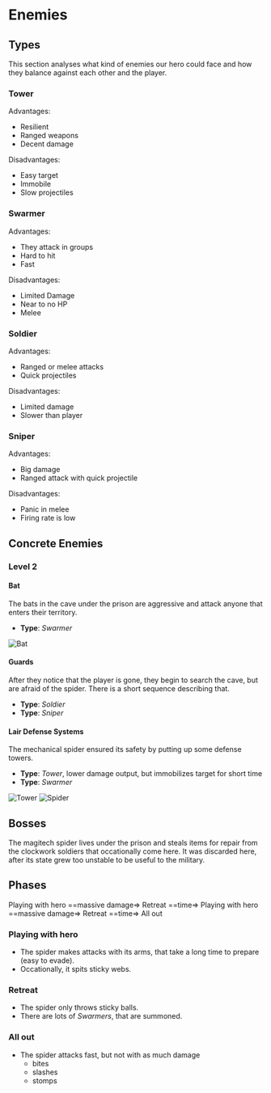 # Enemies
## Types
This section analyses what kind of enemies our hero could face and how they
balance against each other and the player.

### Tower
Advantages:

* Resilient
* Ranged weapons
* Decent damage

Disadvantages:

* Easy target
* Immobile
* Slow projectiles

### Swarmer
Advantages:

* They attack in groups
* Hard to hit
* Fast

Disadvantages:

* Limited Damage
* Near to no HP
* Melee

### Soldier

Advantages:

* Ranged or melee attacks
* Quick projectiles

Disadvantages:

* Limited damage
* Slower than player

### Sniper

Advantages:

* Big damage
* Ranged attack with quick projectile

Disadvantages:

* Panic in melee
* Firing rate is low

## Concrete Enemies

### Level 2

#### Bat
The bats in the cave under the prison are aggressive and attack anyone that
enters their territory. 

* **Type**: *Swarmer*

![Bat](https://raw.github.com/zombiecalypse/Game-Design-Project/master/artwork/bat.png)

#### Guards
After they notice that the player is gone, they begin to search the cave, but
are afraid of the spider. There is a short sequence describing that.

* **Type**: *Soldier*
* **Type**: *Sniper*

#### Lair Defense Systems
The mechanical spider ensured its safety by putting up some defense towers.

* **Type**: *Tower*, lower damage output, but immobilizes target for short time
* **Type**: *Swarmer* 

![Tower](https://raw.github.com/zombiecalypse/Game-Design-Project/master/artwork/spider_tower.png)
![Spider](https://raw.github.com/zombiecalypse/Game-Design-Project/master/artwork/spider.png)


## Bosses
The magitech spider lives under the prison and steals items for repair from the
clockwork soldiers that occationally come here. It was discarded here, after
its state grew too unstable to be useful to the military.

## Phases
Playing with hero ==massive damage=> Retreat ==time=> Playing with hero
==massive damage=> Retreat ==time=> All out
### Playing with hero

* The spider makes attacks with its arms, that take a long time to prepare (easy
  to evade).
* Occationally, it spits sticky webs.

### Retreat

* The spider only throws sticky balls.
* There are lots of *Swarmers*, that are summoned.

### All out

* The spider attacks fast, but not with as much damage
  - bites
  - slashes
  - stomps
